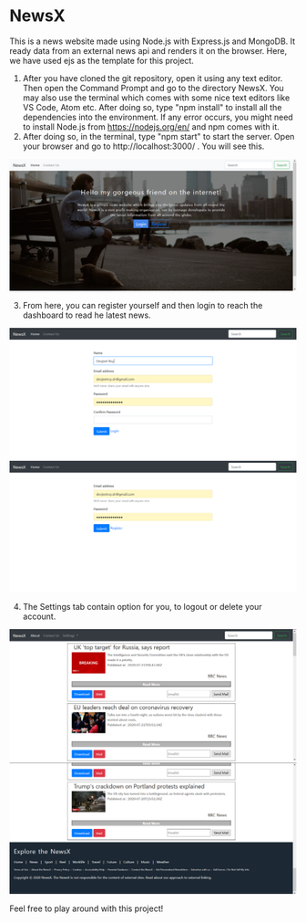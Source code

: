 # NewsX
This is a news website  made using Node.js with Express.js and MongoDB. It ready data from an external news api and renders it on the browser. Here, we have used ejs as
the template for this project.

1. After you have cloned the git repository, open it using any text editor. Then open the Command Prompt and go to the directory NewsX. You may also use the terminal
   which comes with some nice text editors like VS Code, Atom etc. After doing so, type "npm install" to install all the dependencies into the environment. If any error
   occurs, you might need to install Node.js from https://nodejs.org/en/ and npm comes with it.
2. After doing so, in the terminal, type "npm start" to start the server. Open your browser and go to http://localhost:3000/ . You will see this.

![HomePage](https://github.com/devjeetroy98/NewsX/blob/master/snapshot/homepage.PNG)

3. From here, you can register yourself and then login to reach the dashboard to read he latest news.

![Register](https://github.com/devjeetroy98/NewsX/blob/master/snapshot/register.PNG)
![Login](https://github.com/devjeetroy98/NewsX/blob/master/snapshot/login.PNG)

4. The Settings tab contain option for you, to logout or delete your account.

![Top of Dashboard](https://github.com/devjeetroy98/NewsX/blob/master/snapshot/dash1.PNG)
![Bottom of Dashboard](https://github.com/devjeetroy98/NewsX/blob/master/snapshot/dash2.PNG)

Feel free to play around with this project!
